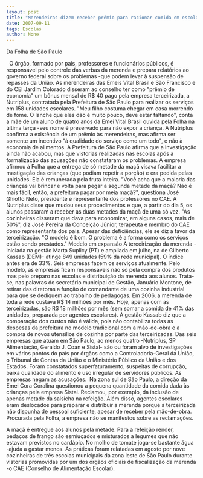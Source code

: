 ```yaml
---
layout: post
title: "Merendeiras dizem receber prêmio para racionar comida em escolas de SP"
date: 2007-09-11
tags: Escolas
author: None
---
```

Da Folha de S&atilde;o Paulo

&nbsp;
O &oacute;rg&atilde;o, formado por pais, professores e funcion&aacute;rios p&uacute;blicos, &eacute; respons&aacute;vel pelo controle das verbas da merenda e prepara relat&oacute;rios ao governo federal sobre os problemas -que podem levar &agrave; suspens&atilde;o de repasses da Uni&atilde;o. As merendeiras das Emeis Vital Brasil e S&atilde;o Francisco e do CEI Jardim Colorado disseram ao conselho ter como &quot;pr&ecirc;mio de economia&quot; um b&ocirc;nus mensal de R$ 40 pago pela empresa terceirizada, a Nutriplus, contratada pela Prefeitura de S&atilde;o Paulo para realizar os servi&ccedil;os em 158 unidades escolares. &quot;Meu filho costuma chegar em casa morrendo de fome. O lanche que eles d&atilde;o &eacute; muito pouco, deve estar faltando&quot;, conta a m&atilde;e de um aluno de quatro anos da Emei Vital Brasil ouvida pela Folha na &uacute;ltima ter&ccedil;a -seu nome &eacute; preservado para n&atilde;o expor a crian&ccedil;a. 
A Nutriplus confirma a exist&ecirc;ncia de um pr&ecirc;mio &agrave;s merendeiras, mas afirma ser somente um incentivo &quot;&agrave; qualidade do servi&ccedil;o como um todo&quot;, e n&atilde;o &agrave; economia de alimentos. A Prefeitura de S&atilde;o Paulo afirma que a investiga&ccedil;&atilde;o ainda n&atilde;o acabou, mas que vistorias realizadas nas escolas ap&oacute;s a formaliza&ccedil;&atilde;o das acusa&ccedil;&otilde;es n&atilde;o constataram os problemas. A empresa afirmou &agrave; Folha que a entrega de s&oacute; metade da ma&ccedil;&atilde; visava facilitar a mastiga&ccedil;&atilde;o das crian&ccedil;as (que podiam repetir a por&ccedil;&atilde;o) e era pedida pelas unidades. Ela &eacute; remunerada pela fruta inteira. &quot;Voc&ecirc; acha que a maioria das crian&ccedil;as vai brincar e volta para pegar a segunda metade da ma&ccedil;&atilde;? N&atilde;o &eacute; mais f&aacute;cil, ent&atilde;o, a prefeitura pagar por meia ma&ccedil;&atilde;?&quot;, questiona Jos&eacute; Ghiotto Neto, presidente e representante dos professores no CAE. A Nutriplus disse que mudou seus procedimentos e que, a partir do dia 5, os alunos passaram a receber as duas metades da ma&ccedil;&atilde; de uma s&oacute; vez. 
&quot;As cozinheiras disseram que dava para economizar, em alguns casos, mais de 50%&quot;, diz Jos&eacute; Pereira da Concei&ccedil;&atilde;o J&uacute;nior, terapeuta e membro do CAE como representante dos pais. Apesar das defici&ecirc;ncias, ele se diz a favor da terceiriza&ccedil;&atilde;o. &quot;O modelo &eacute; bom. O problema &eacute; a forma como os servi&ccedil;os est&atilde;o sendo prestados.&quot; Modelo em expans&atilde;o A terceiriza&ccedil;&atilde;o da merenda -iniciada na gest&atilde;o Marta Suplicy (PT) e ampliada em julho, na de Gilberto Kassab (DEM)- atinge 849 unidades (59% da rede municipal). O &iacute;ndice antes era de 33%. Seis empresas fazem os servi&ccedil;os atualmente. Pelo modelo, as empresas ficam respons&aacute;veis n&atilde;o s&oacute; pela compra dos produtos mas pelo preparo nas escolas e distribui&ccedil;&atilde;o da merenda aos alunos. 
Trata-se, nas palavras do secret&aacute;rio municipal de Gest&atilde;o, Janu&aacute;rio Montone, de retirar das diretoras a fun&ccedil;&atilde;o de comandante de uma cozinha industrial para que se dediquem ao trabalho de pedagogas. Em 2006, a merenda de toda a rede custava R$ 14 milh&otilde;es por m&ecirc;s. Hoje, apenas com as terceirizadas, s&atilde;o R$ 18 milh&otilde;es por m&ecirc;s (sem somar a comida de 41% das unidades, preparada por agentes escolares). A gest&atilde;o Kassab diz que a compara&ccedil;&atilde;o dos custos n&atilde;o &eacute; v&aacute;lida, pois n&atilde;o contabiliza todas as despesas da prefeitura no modelo tradicional com a m&atilde;o-de-obra e a compra de novos utens&iacute;lios de cozinha por parte das terceirizadas. 
Das seis empresas que atuam em S&atilde;o Paulo, ao menos quatro -Nutriplus, SP Alimenta&ccedil;&atilde;o, Geraldo J. Coan e Sistal- s&atilde;o ou foram alvo de investiga&ccedil;&otilde;es em v&aacute;rios pontos do pa&iacute;s por &oacute;rg&atilde;os como a Controladoria-Geral da Uni&atilde;o, o Tribunal de Contas da Uni&atilde;o e o Minist&eacute;rio P&uacute;blico da Uni&atilde;o e dos Estados. Foram constatados superfaturamento, suspeitas de corrup&ccedil;&atilde;o, baixa qualidade do alimento e uso irregular de servidores p&uacute;blicos. 
As empresas negam as acusa&ccedil;&otilde;es.&nbsp;
Na zona sul de S&atilde;o Paulo, a dire&ccedil;&atilde;o da Emei Cora Coralina questionou a pequena quantidade da comida dada &agrave;s crian&ccedil;as pela empresa Sistal. Reclamou, por exemplo, da inclus&atilde;o de apenas metade da salsicha na refei&ccedil;&atilde;o. Al&eacute;m disso, agentes escolares eram deslocados para preparar e distribuir a merenda porque a terceirizada n&atilde;o dispunha de pessoal suficiente, apesar de receber pela m&atilde;o-de-obra. Procurada pela Folha, a empresa n&atilde;o se manifestou sobre as reclama&ccedil;&otilde;es.&nbsp;

A ma&ccedil;&atilde; &eacute; entregue aos alunos pela metade. Para a refei&ccedil;&atilde;o render, peda&ccedil;os de frango s&atilde;o esmiu&ccedil;ados e misturados a legumes que n&atilde;o estavam previstos no card&aacute;pio. No molho de tomate joga-se bastante &aacute;gua -ajuda a gastar menos. As pr&aacute;ticas foram relatadas em agosto por nove cozinheiras de tr&ecirc;s escolas municipais da zona leste de S&atilde;o Paulo durante vistorias promovidas por um dos &oacute;rg&atilde;os oficiais de fiscaliza&ccedil;&atilde;o da merenda -o CAE (Conselho de Alimenta&ccedil;&atilde;o Escolar). 